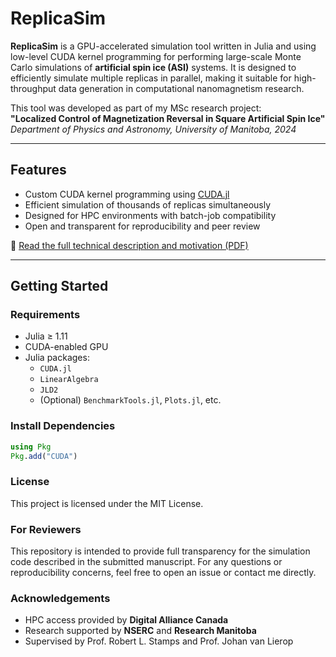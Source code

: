 # ReplicaSim

**ReplicaSim** is a GPU-accelerated simulation tool written in Julia and using low-level CUDA kernel programming for performing large-scale Monte Carlo simulations of **artificial spin ice (ASI)** systems. It is designed to efficiently simulate multiple replicas in parallel, making it suitable for high-throughput data generation in computational nanomagnetism research.

This tool was developed as part of my MSc research project:  
**"Localized Control of Magnetization Reversal in Square Artificial Spin Ice"**  
_Department of Physics and Astronomy, University of Manitoba, 2024_

---

## Features

- Custom CUDA kernel programming using [CUDA.jl](https://github.com/JuliaGPU/CUDA.jl)
- Efficient simulation of thousands of replicas simultaneously
- Designed for HPC environments with batch-job compatibility
- Open and transparent for reproducibility and peer review

📄 [Read the full technical description and motivation (PDF)](docs/ReplicaSim_Description.pdf)

---

## Getting Started

### Requirements
- Julia ≥ 1.11
- CUDA-enabled GPU
- Julia packages:
  - `CUDA.jl`
  - `LinearAlgebra`
  - `JLD2`
  - (Optional) `BenchmarkTools.jl`, `Plots.jl`, etc.

### Install Dependencies
```julia
using Pkg
Pkg.add("CUDA")
```


### License
This project is licensed under the MIT License.



### For Reviewers
This repository is intended to provide full transparency for the simulation code described in the submitted manuscript. For any questions or reproducibility concerns, feel free to open an issue or contact me directly.



### Acknowledgements
- HPC access provided by **Digital Alliance Canada**
- Research supported by **NSERC** and **Research Manitoba**
- Supervised by Prof. Robert L. Stamps and Prof. Johan van Lierop




